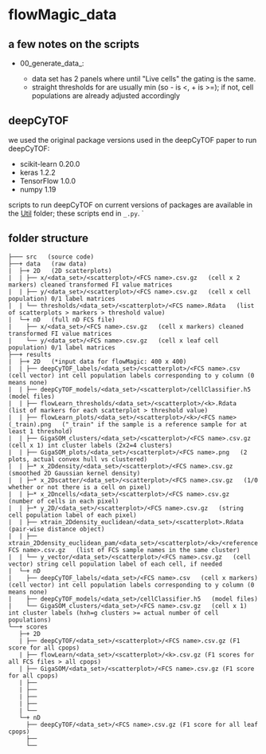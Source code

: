 # flowMagic_data

## a few notes on the scripts
- 00_generate_data_<data set>:
  - <hipc> data set has 2 panels where until "Live cells" the gating is the same.
  - straight thresholds for <hipc> are usually min (so - is <, + is >=); if not, cell populations are already adjusted accordingly

## deepCyTOF

we used the original package versions used in the deepCyTOF paper to run deepCyTOF: 
- scikit-learn 0.20.0
- keras 1.2.2
- TensorFlow 1.0.0
- numpy 1.19

scripts to run deepCyTOF on current versions of packages are available in the [Util](Util) folder; these scripts end in `_.py`.
`
## folder structure

```{bash}
├─── src   (source code)
├──+ data   (raw data)
|  ├─+ 2D   (2D scatterplots)
|  | ├── x/<data_set>/<scatterplot>/<FCS name>.csv.gz   (cell x 2 markers) cleaned transformed FI value matrices
|  | ├── y/<data_set>/<scatterplot>/<FCS name>.csv.gz   (cell x cell population) 0/1 label matrices
|  | └── thresholds/<data_set>/<scatterplot>/<FCS name>.Rdata   (list of scatterplots > markers > threshold value)
|  └─+ nD   (full nD FCS file)
|    ├── x/<data_set>/<FCS name>.csv.gz   (cell x markers) cleaned transformed FI value matrices
|    └── y/<data_set>/<FCS name>.csv.gz   (cell x leaf cell population) 0/1 label matrices
├──+ results
|  ├─+ 2D   (*input data for flowMagic: 400 x 400)
|  | ├── deepCyTOF_labels/<data_set>/<scatterplot>/<FCS name>.csv   (cell vector) int cell population labels corresponding to y column (0 means none)
|  | ├── deepCyTOF_models/<data_set>/<scatterplot>/cellClassifier.h5   (model files)
|  | ├── flowLearn_thresholds/<data_set>/<scatterplot>/<k>.Rdata   (list of markers for each scatterplot > threshold value)
|  | ├── flowLearn_plots/<data_set>/<scatterplot>/<k>/<FCS name>(_train).png   ("_train" if the sample is a reference sample for at least 1 threshold)
|  | ├── GigaSOM_clusters/<data_set>/<scatterplot>/<FCS name>.csv.gz   (cell x 1) int cluster labels (2x2=4 clusters)
|  | ├── GigaSOM_plots/<data_set>/<scatterplot>/<FCS name>.png   (2 plots, actual convex hull vs clustered)
|  | ├─* x_2Ddensity/<data_set>/<scatterplot>/<FCS name>.csv.gz   (smoothed 2D Gaussian kernel density)
|  | ├─* x_2Dscatter/<data_set>/<scatterplot>/<FCS name>.csv.gz   (1/0 whether or not there is a cell on pixel)
|  | ├─* x_2Dncells/<data_set>/<scatterplot>/<FCS name>.csv.gz   (number of cells in each pixel)
|  | ├─* y_2D/<data_set>/<scatterplot>/<FCS name>.csv.gz   (string cell population label of each pixel)
|  | ├── xtrain_2Ddensity_euclidean/<data_set>/<scatterplot>.Rdata   (pair-wise distance object)
|  | ├── xtrain_2Ddensity_euclidean_pam/<data_set>/<scatterplot>/<k>/<reference FCS name>.csv.gz   (list of FCS sample names in the same cluster)
|  | └── y_vector/<data_set>/<scatterplot>/<FCS name>.csv.gz   (cell vector) string cell population label of each cell, if needed
|  └─+ nD
|    ├── deepCyTOF_labels/<data_set>/<FCS name>.csv   (cell x markers) (cell vector) int cell population labels corresponding to y column (0 means none)
|    ├── deepCyTOF_models/<data_set>/cellClassifier.h5   (model files)
|    └── GigaSOM_clusters/<data_set>/<FCS name>.csv.gz   (cell x 1) int cluster labels (hxh=g clusters >= actual number of cell populations)
└──+ scores
   ├─+ 2D
   | ├── deepCyTOF/<data_set>/<scatterplot>/<FCS name>.csv.gz (F1 score for all cpops)
   | ├── flowLearn/<data_set>/<scatterplot>/<k>.csv.gz (F1 scores for all FCS files > all cpops)
   | ├── GigaSOM/<data_set>/<scatterplot>/<FCS name>.csv.gz (F1 score for all cpops)
   | ├── 
   | ├── 
   | ├── 
   | ├── 
   | └── 
   └─+ nD
     ├── deepCyTOF/<data_set>/<FCS name>.csv.gz (F1 score for all leaf cpops)
     ├── 
     └── 
```
